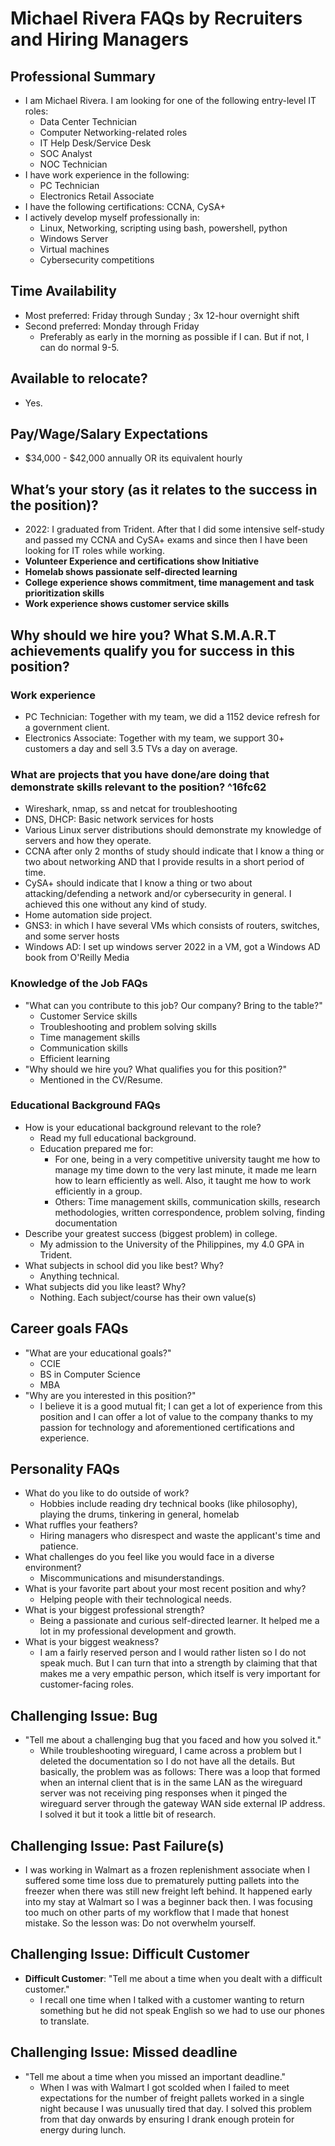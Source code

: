 # Michael Rivera FAQs by Recruiters and Hiring Managers

## Professional Summary
- I am Michael Rivera. I am looking for one of the following entry-level IT roles:
	- Data Center Technician
	- Computer Networking-related roles
	- IT Help Desk/Service Desk
	- SOC Analyst
	- NOC Technician
- I have work experience in the following:
	- PC Technician
	- Electronics Retail Associate
- I have the following certifications:  CCNA, CySA+
- I actively develop myself professionally in:
	- Linux, Networking, scripting using bash, powershell, python
	- Windows Server
	- Virtual machines
	- Cybersecurity competitions

## Time Availability
- Most preferred:  Friday through Sunday ; 3x 12-hour overnight shift
- Second preferred:  Monday through Friday
	- Preferably as early in the morning as possible if I can. But if not, I can do normal 9-5.

## Available to relocate?
- Yes.

## Pay/Wage/Salary Expectations
- $34,000 - $42,000 annually OR its equivalent hourly

## What’s your story (as it relates to the success in the position)?
- 2022: I graduated from Trident. After that I did some intensive self-study and passed my CCNA and CySA+ exams and since then I have been looking for IT roles while working.
- **Volunteer Experience and certifications show Initiative**
- **Homelab shows passionate self-directed learning**
- **College experience shows commitment, time management and task prioritization skills**
- **Work experience shows customer service skills**

## Why should we hire you? What S.M.A.R.T achievements qualify you for success in this position?

### Work experience
- PC Technician:  Together with my team, we did a 1152 device refresh for a government client.
- Electronics Associate:  Together with my team, we support 30+ customers a day and sell 3.5 TVs a day on average.

### What are **projects** that you have done/are doing that demonstrate skills relevant to the position? ^16fc62
- Wireshark, nmap, ss and netcat for troubleshooting
- DNS, DHCP:  Basic network services for hosts
- Various Linux server distributions should demonstrate my knowledge of servers and how they operate.
- CCNA after only 2 months of study should indicate that I know a thing or two about networking AND that I provide results in a short period of time.
- CySA+ should indicate that I know a thing or two about attacking/defending a network and/or cybersecurity in general. I achieved this one without any kind of study.
- Home automation side project.
- GNS3:  in which I have several VMs which consists of routers, switches, and some server hosts
- Windows AD:  I set up windows server 2022 in a VM, got a Windows AD book from O'Reilly Media

### Knowledge of the Job FAQs
- "What can you contribute to this job? Our company? Bring to the table?"
	- Customer Service skills
	- Troubleshooting and problem solving skills
	- Time management skills
	- Communication skills
	- Efficient learning
- "Why should we hire you? What qualifies you for this position?"
	- Mentioned in the CV/Resume.

### Educational Background FAQs
- How is your educational background relevant to the role?
	- Read my full educational background.
	- Education prepared me for:
		- For one, being in a very competitive university taught me how to manage my time down to the very last minute, it made me learn how to learn efficiently as well. Also, it taught me how to work efficiently in a group.
		- Others: Time management skills, communication skills, research methodologies, written correspondence, problem solving, finding documentation
- Describe your greatest success (biggest problem) in college.
	- My admission to the University of the Philippines, my 4.0 GPA in Trident.
- What subjects in school did you like best? Why?
	- Anything technical.
- What subjects did you like least? Why?
	- Nothing. Each subject/course has their own value(s)

## Career goals FAQs
- "What are your educational goals?"
	- CCIE
	- BS in Computer Science
	- MBA
- "Why are you interested in this position?"
	- I believe it is a good mutual fit; I can get a lot of experience from this position and I can offer a lot of value to the company thanks to my passion for technology and aforementioned certifications and experience.

## Personality FAQs
- What do you like to do outside of work?
	- Hobbies include reading dry technical books (like philosophy), playing the drums, tinkering in general, homelab
- What ruffles your feathers? 
	- Hiring managers who disrespect and waste the applicant's time and patience.
- What challenges do you feel like you would face in a diverse environment?
	- Miscommunications and misunderstandings.
- What is your favorite part about your most recent position and why?
	- Helping people with their technological needs.
- What is your biggest professional strength?
	- Being a passionate and curious self-directed learner. It helped me a lot in my professional development and growth.
- What is your biggest weakness?
	- I am a fairly reserved person and I would rather listen so I do not speak much. But I can turn that into a strength by claiming that that makes me a very empathic person, which itself is very important for customer-facing roles.

## Challenging Issue:  Bug
- "Tell me about a challenging bug that you faced and how you solved it."
	- While troubleshooting wireguard, I came across a problem but I deleted the documentation so I do not have all the details. But basically, the problem was as follows: There was a loop that formed when an internal client that is in the same LAN as the wireguard server was not receiving ping responses when it pinged the wireguard server through the gateway WAN side external IP address. I solved it but it took a little bit of research.

## Challenging Issue:  Past Failure(s)
- I was working in Walmart as a frozen replenishment associate when I suffered some time loss due to prematurely putting pallets into the freezer when there was still new freight left behind. It happened early into my stay at Walmart so I was a beginner back then. I was focusing too much on other parts of my workflow that I made that honest mistake. So the lesson was: Do not overwhelm yourself.

## Challenging Issue: Difficult Customer
- **Difficult Customer**: "Tell me about a time when you dealt with a difficult customer."
	- I recall one time when I talked with a customer wanting to return something but he did not speak English so we had to use our phones to translate.

## Challenging Issue: Missed deadline
- "Tell me about a time when you missed an important deadline."
	- When I was with Walmart I got scolded when I failed to meet expectations for the number of freight pallets worked in a single night because I was unusually tired that day. I solved this problem from that day onwards by ensuring I drank enough protein for energy during lunch.